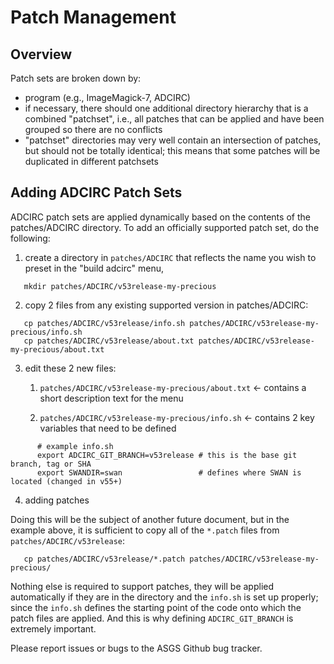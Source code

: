 # Patch Management

## Overview

Patch sets are broken down by:

- program (e.g., ImageMagick-7, ADCIRC)
- if necessary, there should one additional directory hierarchy that
  is a combined "patchset", i.e., all patches that can be applied and have
  been grouped so there are no conflicts
- "patchset" directories may very well contain an intersection of patches,
  but should not be totally identical; this means that some patches will
  be duplicated in different patchsets

## Adding ADCIRC Patch Sets

ADCIRC patch sets are applied dynamically based on the contents
of the patches/ADCIRC directory. To add an officially supported
patch set, do the following:

1. create a directory in `patches/ADCIRC` that reflects the name
you wish to preset in the "build adcirc" menu,
```
   mkdir patches/ADCIRC/v53release-my-precious
```
2. copy 2 files from any existing supported version in patches/ADCIRC:
```
   cp patches/ADCIRC/v53release/info.sh patches/ADCIRC/v53release-my-precious/info.sh
   cp patches/ADCIRC/v53release/about.txt patches/ADCIRC/v53release-my-precious/about.txt
```
3. edit these 2 new files:

   1. `patches/ADCIRC/v53release-my-precious/about.txt` <- contains a short description text for the menu

   2. `patches/ADCIRC/v53release-my-precious/info.sh`   <- contains 2 key variables that need to be defined
```
      # example info.sh
      export ADCIRC_GIT_BRANCH=v53release # this is the base git branch, tag or SHA
      export SWANDIR=swan                 # defines where SWAN is located (changed in v55+)
```
4. adding patches

Doing this will be the subject of another future document, but in the example
above, it is sufficient to copy all of the `*.patch` files from `patches/ADCIRC/v53release`:
```
   cp patches/ADCIRC/v53release/*.patch patches/ADCIRC/v53release-my-precious/
```
Nothing else is required to support patches, they will be applied automatically
if they are in the directory and the `info.sh` is set up properly; since the `info.sh`
defines the starting point of the code onto which the patch files are applied.
And this is why defining `ADCIRC_GIT_BRANCH` is extremely important.

Please report issues or bugs to the ASGS Github bug tracker.

